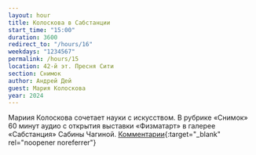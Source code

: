 ```yaml
---
layout: hour
title: Колоскова в Сабстанции
start_time: "15:00"
duration: 3600
redirect_to: "/hours/16"
weekdays: "1234567"
permalink: /hours/15
location: 42-й эт. Пресня Сити
section: Снимок
author: Андрей Дей
guest: Мария Колоскова  
year: 2024
---
```


Мариия Колоскова сочетает науки с искусством. В рубрике «Снимок» 60 минут аудио с открытия выставки «Физматарт» в галерее «Сабстанция» Сабины Чагиной. [Комментарии](https://t.me/+nk0UKze8dEczZDAy){:target="_blank" rel="noopener noreferrer"}
